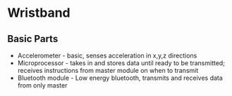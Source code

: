 # Wristband

## Basic Parts
- Accelerometer - basic, senses acceleration in x,y,z directions
- Microprocessor - takes in and stores data until ready to be transmitted; receives instructions from master module on when to transmit
- Bluetooth module - Low energy bluetooth, transmits and receives data from only master